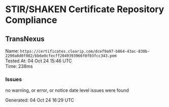 # STIR/SHAKEN Certificate Repository Compliance

## TransNexus

Name: `https://certificates.clearip.com/dcef9a97-b864-43ac-830b-2290a8d0f002/bb6e0cfecff2049393966f0f03fcc343.pem`\
Tested At: 04 Oct 24 15:46 UTC\
Time: 238ms

### Issues

no warning, or error, or notice date level issues were found

Generated: 04 Oct 24 16:29 UTC